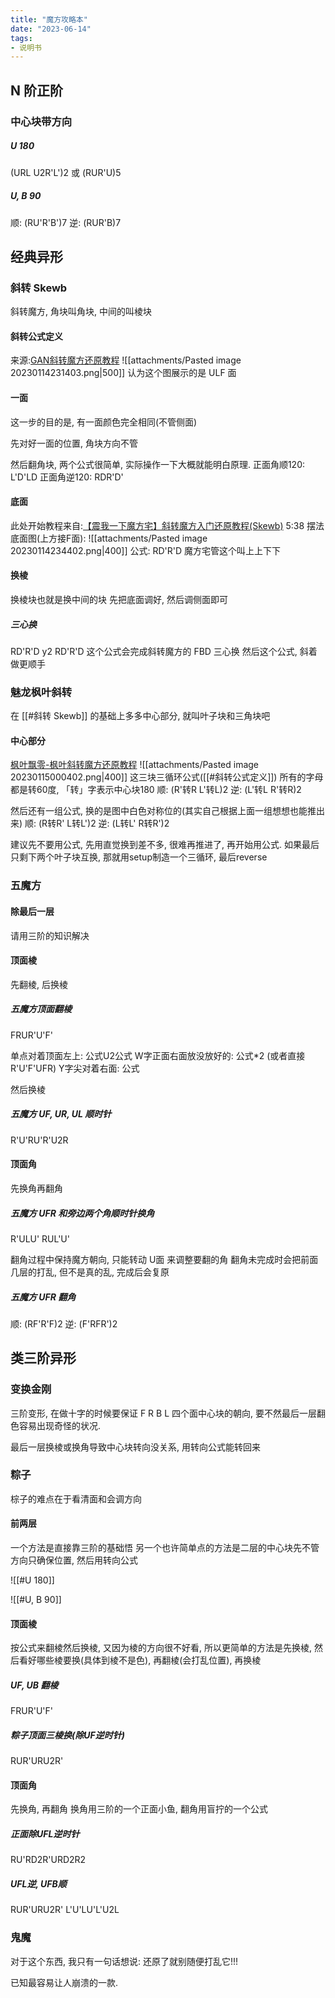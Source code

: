 ```yaml
---
title: "魔方攻略本"
date: "2023-06-14"
tags:
- 说明书
---
```


## N 阶正阶

### 中心块带方向

##### U 180
(URL U2R'L')2
或
(RUR'U)5

##### U, B 90
顺: (RU'R'B')7
逆: (RUR'B)7

## 经典异形

### 斜转 Skewb
斜转魔方, 角块叫角块, 中间的叫棱块
#### 斜转公式定义
来源:[GAN斜转魔方还原教程](https://www.gancube.com/zh/gancube-tutorials-skewb)
![[attachments/Pasted image 20230114231403.png|500]]
认为这个图展示的是 ULF 面

#### 一面
这一步的目的是, 有一面颜色完全相同(不管侧面)

先对好一面的位置, 角块方向不管

然后翻角块, 两个公式很简单, 实际操作一下大概就能明白原理.
正面角顺120: L'D'LD
正面角逆120: RDR'D'

#### 底面
此处开始教程来自:[【震我一下魔方宅】斜转魔方入门还原教程(Skewb)](https://www.bilibili.com/video/BV1Lx411j7P5/) 5:38
摆法底面图(上方接F面):
![[attachments/Pasted image 20230114234402.png|400]]
公式: RD'R'D
魔方宅管这个叫上上下下

#### 换棱
换棱块也就是换中间的块
先把底面调好, 然后调侧面即可

##### 三心换
RD'R'D y2 RD'R'D
这个公式会完成斜转魔方的 FBD 三心换
然后这个公式, 斜着做更顺手

### 魅龙枫叶斜转
在 [[#斜转 Skewb]] 的基础上多多中心部分, 就叫叶子块和三角块吧

#### 中心部分
[枫叶飘零-枫叶斜转魔方还原教程](https://www.bilibili.com/video/BV14J411D7tM/)
![[attachments/Pasted image 20230115000402.png|400]]
这三块三循环公式([[#斜转公式定义]])
所有的字母都是转60度, 「转」字表示中心块180
顺: (R'转R L'转L)2
逆: (L'转L R'转R)2

然后还有一组公式, 换的是图中白色对称位的(其实自己根据上面一组想想也能推出来)
顺: (R转R' L转L')2
逆: (L转L' R转R')2

建议先不要用公式, 先用直觉换到差不多, 很难再推进了, 再开始用公式. 如果最后只剩下两个叶子块互换, 那就用setup制造一个三循环, 最后reverse

### 五魔方

#### 除最后一层
请用三阶的知识解决

#### 顶面棱
先翻棱, 后换棱

##### 五魔方顶面翻棱
FRUR'U'F'

单点对着顶面左上: 公式U2公式
W字正面右面放没放好的: 公式\*2 (或者直接R'U'F'UFR)
Y字尖对着右面: 公式

然后换棱
##### 五魔方 UF, UR, UL 顺时针
R'U'RU'R'U2R

#### 顶面角
先换角再翻角

##### 五魔方 UFR 和旁边两个角顺时针换角
R'ULU' RUL'U'

翻角过程中保持魔方朝向, 只能转动 U面 来调整要翻的角
翻角未完成时会把前面几层的打乱, 但不是真的乱, 完成后会复原

##### 五魔方 UFR 翻角
顺: (RF'R'F)2
逆: (F'RFR')2

## 类三阶异形

### 变换金刚
三阶变形, 在做十字的时候要保证 F R B L 四个面中心块的朝向, 要不然最后一层翻色容易出现奇怪的状况. 

最后一层换棱或换角导致中心块转向没关系, 用转向公式能转回来

### 粽子
棕子的难点在于看清面和会调方向

#### 前两层
一个方法是直接靠三阶的基础悟
另一个也许简单点的方法是二层的中心块先不管方向只确保位置, 然后用转向公式

![[#U 180]]

![[#U, B 90]]


#### 顶面棱
按公式来翻棱然后换棱,
又因为棱的方向很不好看, 所以更简单的方法是先换棱, 然后看好哪些棱要换(具体到棱不是色), 再翻棱(会打乱位置), 再换棱

##### UF, UB 翻棱
FRUR'U'F'

##### 粽子顶面三棱换(除UF逆时针)
RUR'URU2R'

#### 顶面角
先换角, 再翻角
换角用三阶的一个正面小鱼, 翻角用盲拧的一个公式

##### 正面除UFL逆时针
RU'RD2R'URD2R2

##### UFL逆, UFB顺
RUR'URU2R' L'U'LU'L'U2L

### 鬼魔

对于这个东西, 我只有一句话想说: 还原了就别随便打乱它!!!

已知最容易让人崩溃的一款.

